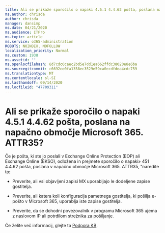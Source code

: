 ```yaml
---
title: Ali se prikaže sporočilo o napaki 4.5.1 4.4.62 pošta, poslana na napačno območje Microsoft 365. ATTR35?
ms.author: chrisda
author: chrisda
manager: dansimp
ms.date: 04/21/2020
ms.audience: ITPro
ms.topic: article
ms.service: o365-administration
ROBOTS: NOINDEX, NOFOLLOW
localization_priority: Normal
ms.custom: 1938
ms.assetid: ''
ms.openlocfilehash: 8d7cdc0caec2bd5e7dd1ea662ffdc38020e8e6ba
ms.sourcegitcommit: c6692ce0fa1358ec3529e59ca0ecdfdea4cdc759
ms.translationtype: MT
ms.contentlocale: sl-SI
ms.lasthandoff: 09/14/2020
ms.locfileid: "47709311"
---
```

# <a name="are-you-seeing-error-451-4462-mail-sent-to-the-wrong-microsoft-365-region-attr35"></a>Ali se prikaže sporočilo o napaki 4.5.1 4.4.62 pošta, poslana na napačno območje Microsoft 365. ATTR35?

Če je pošta, ki ste jo poslali v Exchange Online Protection (EOP) ali Exchange Online (EKSO), odložena in prejmete sporočilo o napaki» 451 4.4.62 pošta, poslana v napačno območje Microsoft 365. ATTR35, "naredite to:

- Preverite, ali vsi objavljeni zapisi MX uporabljajo le dodeljene zapise gostitelja.

- Preverite, ali katera koli konfiguracija pametnega gostitelja, ki pošilja e-pošto v Microsoft 365, uporablja iste zapise gostitelja.

- Preverite, da se dohodni povezovalnik v programu Microsoft 365 ujema z naslovom IP ali potrdilom strežnika za pošiljanje.

Če želite več informacij, glejte ta [Podpora KB](https://support.microsoft.com/help/4057301/attr35-response-code-when-mail-is-sent-to-eop-exo).
